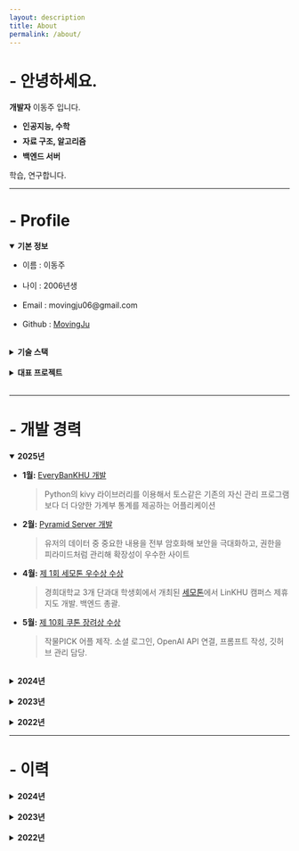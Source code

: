 ```yaml
---
layout: description
title: About
permalink: /about/
---
```


# - 안녕하세요.

**개발자** 이동주 입니다.

<ul>
    <li><strong>인공지능, 수학</strong></li>
    <div style="margin-top: 7px"></div>
    <li><strong>자료 구조, 알고리즘</strong></li>
    <div style="margin-top: 7px"></div>
    <li><strong>백엔드 서버</strong></li>
</ul>

학습, 연구합니다.

--------

# - Profile

<details open>
    <summary><strong>기본 정보</strong></summary>
    <ul>
        <li>이름 : 이동주</li>
        <br>
        <li>나이 : 2006년생</li>
        <br>
        <li>Email : movingju06@gmail.com</li>
        <br>
        <li>Github : <a href="https://github.com/movingju">MovingJu</a></li>
    </ul>
</details>

<br>

<details>
    <summary><strong>기술 스택</strong></summary>
    <ul>
        <li><strong>Main Language</strong>
            <div style="margin-top: 5px"></div>
            <details>
                <summary><strong><code>Python</code></strong></summary>
                <ul>
                    <li>Machine Learning : <code>Pytorch, Tensorflow</code></li>
                    <li>Data Analysis : <code>Pandas, Numpy</code></li>
                    <li>Backend Server : <code>FastAPI, Flask</code></li>
                    <li><code>...</code></li>
                </ul>
            </details>
            <div style="margin-top: 5px"></div>
            <details>
                <summary><strong><code>C/C++</code></strong></summary>
                <ul>
                    <li>FFI with Python by <code>Pybind11</code></li>
                    <li><code>Multithreading</code></li>
                    <li><code>DataStructure, Algorithms</code></li>
                    <li><code>...</code></li>
                </ul>
            </details>
        </li>
        <br>
        <li><strong>Sub Language</strong>
            <div style="margin-top: 5px"></div>
                <details>
                    <summary><strong><code>Html, Css, JavaScript</code></strong></summary>
                    <ul>
                        <li>Basic Designings</li>
                        <li>구조 이해, 간단한 코딩 위주</li>
                    </ul>
                </details>
            <div style="margin-top: 5px"></div>
            <details>
                <summary><strong><code>Dart/Flutter</code></strong></summary>
                <ul>
                    <li>가벼운 디자인 및 서버 통신 구현 가능</li>
                    <li>사용 경험 : <a href="https://github.com/MovingJu/khuthon">Github</a></li>
                </ul>
            </details><div style="margin-top: 5px"></div>
            <details>
                <summary><strong><code>Rust</code></strong></summary>
                <ul>
                    <li>Still Learning</li>
                    <li>추후 프로젝트에 사용 예정</li>
                </ul>
            </details>
        </li>
        <br>
        <li><strong>Server</strong>
            <div style="margin-top: 5px"></div>
            <details>
                <summary>Deployment</summary>
                <ul>
                    <li><code>Docker</code></li>
                    <li><code>RailWay(CI/CD)</code></li>
                    <li><code>AWS</code></li>
                </ul>
            </details>
            <div style="margin-top: 5px"></div>
            <details>
                <summary>DataBase</summary>
                <ul>
                    <li><code>MySQL</code></li>
                    <li><code>MongoDB</code></li>
                    <li><code>PostgreSQL</code></li>
                </ul>
            </details>
        </li>
        <br>
        <li>Etc</li>
    </ul>
</details>

<br>

<details>
    <summary><strong>대표 프로젝트</strong></summary>
    <ul>
        <li>Deep Learning : <a href="https://github.com/MovingJu/python_DANP">DANP_project</a></li>
        <br>
        <li>Application : <a href="https://github.com/MovingJu/EverybanKHU">EverybanKHU</a></li>
        <br>
        <li>Backend : <a href="https://github.com/MovingJu/Pick_and_Go">PICK and Go</a></li>
    </ul>
</details>

<br>

-----

# - 개발 경력

<details open>
  <summary><strong>2025년</strong></summary>
  <ul>
    <li>
      <strong>1월:</strong> <a href="https://github.com/MovingJu/EverybanKHU">EveryBanKHU 개발</a><br>
      <blockquote>Python의 kivy 라이브러리를 이용해서 토스같은 기존의 자신 관리 프로그램보다 더 다양한 가계부 통계를 제공하는 어플리케이션</blockquote>
    </li>
    <li>
      <strong>2월:</strong> <a href="https://github.com/MovingJu/python_server">Pyramid Server 개발</a><br>
      <blockquote>유저의 데이터 중 중요한 내용을 전부 암호화해 보안을 극대화하고, 권한을 피라미드처럼 관리해 확장성이 우수한 사이트</blockquote>
    </li>
    <li>
      <strong>4월:</strong> <a href="https://github.com/MovingJu/Semoton_TEAM_12">제 1회 세모톤 우수상 수상</a><br>
      <blockquote>경희대학교 3개 단과대 학생회에서 개최된 <a href="https://www.instagram.com/p/DGsJ_Xozl5w">세모톤</a>에서 LinKHU 캠퍼스 제휴 지도 개발. 백엔드 총괄.</blockquote>
    </li>
    <li>
      <strong>5월:</strong> <a href="https://thon.khlug.org/about/2025">제 10회 쿠톤 장려상 수상</a><br>
      <blockquote>작물PICK 어플 제작. 소셜 로그인, OpenAI API 연결, 프롬프트 작성, 깃허브 관리 담당.</blockquote>
    </li>
  </ul>
</details>

<br>

<details>
  <summary><strong>2024년</strong></summary>
  <ul>
    <li>
      <strong>1월:</strong> <a href="https://www.newkoreajournal.kr/1435030">Unist 슈퍼컴퓨팅 청소년 캠프 최우수상</a><br>
      <blockquote>울산 전체 규모, 4박 5일 캠프 형식 프로그래밍 대회</blockquote>
    </li>
    <li>
      <strong>6월:</strong> 교내 컴퓨터 비전 프로젝트 대회 수상<br>
      <blockquote>YOLO v5 활용한 최대 규모 프로젝트</blockquote>
    </li>
    <li>
      <strong>11월:</strong> <a href="https://github.com/MovingJu/python_DANP">DANP</a><br>
      <blockquote>마약 복용 여부 분류 AI 프로젝트, 어려운 이미지셋으로 성과 기록</blockquote>
    </li>
  </ul>
</details>

<br>

<details>
  <summary><strong>2023년</strong></summary>
  <ul>
    <li>
      <strong>6월:</strong> 울산광역시 교육청 주최 해커톤 대상<br>
      <blockquote>드론 + 실시간 통신 + 컴퓨터 비전 기반 인명 구조 시스템</blockquote>
    </li>
    <li>
      <strong>9월:</strong> <a href="http://sisain.net/View.aspx?No=2987422">대현고 해커톤 참가</a><br>
      <blockquote>손 관절 인식 기반 컴퓨터 비전 프로젝트</blockquote>
    </li>
  </ul>
</details>

<br>

<details>
  <summary><strong>2022년</strong></summary>
  <ul>
    <li>
      <strong>6월:</strong> 울산광역시 교육청 주최 해커톤 참가<br>
      <blockquote>다익스트라 알고리즘 기반 신호등 최적화 프로젝트</blockquote>
    </li>
  </ul>
</details>

----

# - 이력

<details>
  <summary><strong>2024년</strong></summary>
  <ul>
    <li>
      <strong>7월:</strong> <a href="http://sisain.net/View.aspx?No=3315556">울산 학생 정책제안회 남구 대표</a><br />
      <blockquote>
        울산 남구 정책제안 및 우수사례 발표회에서 남구 대표로 선정되어 참가 및 발표함.
        우수사례로 모교인 대현고등학교의 <a href="https://github.com/MovingJu/Umbrella_site">스마트 우산대여제</a>를 발표함<br />
        정책제안으로 "거울로 교내 흡연의 감시"라는 내용을 제안함<br />
      </blockquote>
    </li>
    <li>
      <strong>12월:</strong> DANP<br />
      <blockquote>
        학성고등학교에서 인공신경망 기초와 마약 복용 여부를 파악하는 인공지능 만들기 프로젝트에서 기획 및 발표를 맡음<br />
        자세한 자료는 <a href="https://github.com/MovingJu/python_DANP">여기를 참고</a>
      </blockquote>
    </li>
  </ul>
</details>

<br>

<details>
  <summary><strong>2023년</strong></summary>
  <ul>
    <li>
      <strong>6월~:</strong> 대현고등학교 전교 회장<br />
      <blockquote>전교 회장으로서 여러 행사 및 스피치를 맡음</blockquote>
    </li>
  </ul>
</details>

<br>

<details>
  <summary><strong>2022년</strong></summary>
  <ul>
    <li>
      <strong>6월:</strong> 대현고등학교 전교 부회장<br />
      <blockquote>전교 부회장으로서 여러 행사 및 스피치를 맡음</blockquote>
    </li>
  </ul>
</details>